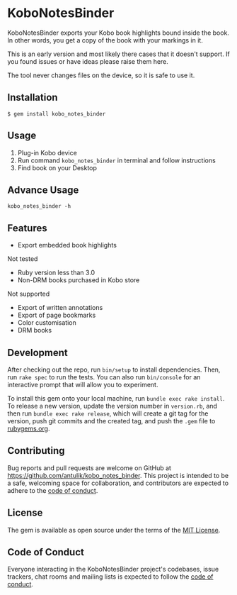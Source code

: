 # KoboNotesBinder

KoboNotesBinder exports your Kobo book highlights bound inside the book.
In other words, you get a copy of the book with your markings in it.

This is an early version and most likely there cases that it doesn't support. If you found issues or have ideas please raise them here. 

The tool never changes files on the device, so it is safe to use it.

## Installation

    $ gem install kobo_notes_binder

## Usage

1. Plug-in Kobo device 
2. Run command `kobo_notes_binder` in terminal and follow instructions
3. Find book on your Desktop

## Advance Usage

`kobo_notes_binder -h`

## Features

- Export embedded book highlights

Not tested
- Ruby version less than 3.0
- Non-DRM books purchased in Kobo store

Not supported
- Export of written annotations
- Export of page bookmarks
- Color customisation
- DRM books


## Development

After checking out the repo, run `bin/setup` to install dependencies. Then, run `rake spec` to run the tests. You can also run `bin/console` for an interactive prompt that will allow you to experiment.

To install this gem onto your local machine, run `bundle exec rake install`. To release a new version, update the version number in `version.rb`, and then run `bundle exec rake release`, which will create a git tag for the version, push git commits and the created tag, and push the `.gem` file to [rubygems.org](https://rubygems.org).

## Contributing

Bug reports and pull requests are welcome on GitHub at https://github.com/antulik/kobo_notes_binder. This project is intended to be a safe, welcoming space for collaboration, and contributors are expected to adhere to the [code of conduct](https://github.com/antulik/kobo_notes_binder/blob/master/CODE_OF_CONDUCT.md).

## License

The gem is available as open source under the terms of the [MIT License](https://opensource.org/licenses/MIT).

## Code of Conduct

Everyone interacting in the KoboNotesBinder project's codebases, issue trackers, chat rooms and mailing lists is expected to follow the [code of conduct](https://github.com/antulik/kobo_notes_binder/blob/master/CODE_OF_CONDUCT.md).
